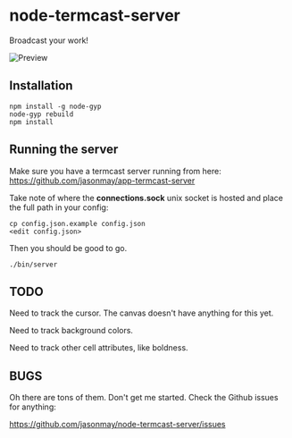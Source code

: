 node-termcast-server
====================

Broadcast your work!

![Preview](https://github.com/jasonmay/node-termcast-server/raw/master/doc/preview.png "node-termcast-server")

Installation
------------

```
npm install -g node-gyp
node-gyp rebuild
npm install
```

Running the server
------------------

Make sure you have a termcast server running from here: https://github.com/jasonmay/app-termcast-server

Take note of where the **connections.sock** unix socket is hosted and place the full path in your config:

```
cp config.json.example config.json
<edit config.json>
```

Then you should be good to go.

```
./bin/server
```

TODO
----

Need to track the cursor. The canvas doesn't have anything for this yet.

Need to track background colors.

Need to track other cell attributes, like boldness.

BUGS
----

Oh there are tons of them. Don't get me started. Check the Github issues for anything:

https://github.com/jasonmay/node-termcast-server/issues
